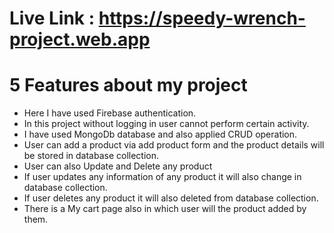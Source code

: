 # Live Link : https://speedy-wrench-project.web.app

# 5 Features about my project

- Here I have used Firebase authentication.
- In this project without logging in user cannot perform certain activity.
- I have used MongoDb database and also applied CRUD operation.
- User can add a product via add product form and the product details will be stored in database collection.
- User can also Update and Delete any product
- If user updates any information of any product it will also change in database collection.
- If user deletes any product it will also deleted from database collection.
- There is a My cart page also in which user will the product added by them.

